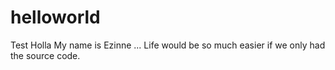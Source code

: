 # helloworld
Test
Holla
My name is Ezinne ...
Life would be so much easier if we only had the source code.
